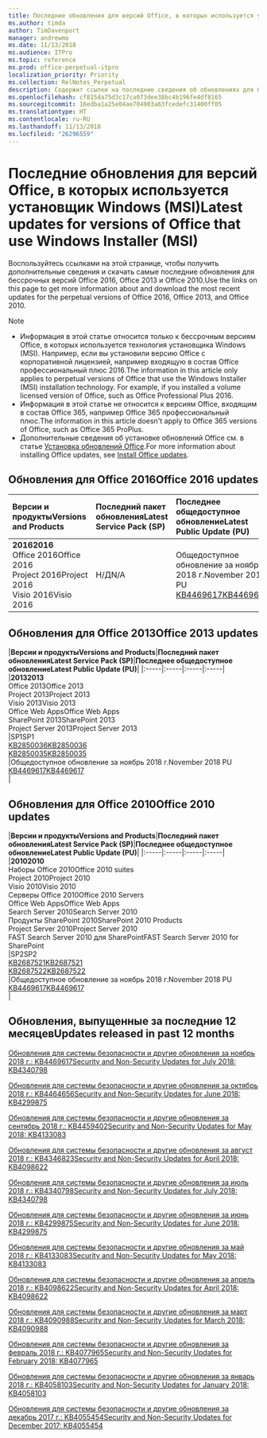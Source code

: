 ```yaml
---
title: Последние обновления для версий Office, в которых используется установщик Windows (MSI)
ms.author: timda
author: TimDavenport
manager: andrewmo
ms.date: 11/13/2018
ms.audience: ITPro
ms.topic: reference
ms.prod: office-perpetual-itpro
localization_priority: Priority
ms.collection: RelNotes_Perpetual
description: Содержит ссылки на последние сведения об обновлениях для бессрочных версий Office 2016, Office 2013 и Office 2010 для ИТ-специалистов
ms.openlocfilehash: cf815da75d3c17ca073dee38bc4b196fe4df8165
ms.sourcegitcommit: 16edba1a25e04ae704903a63fcedefc31400ff05
ms.translationtype: HT
ms.contentlocale: ru-RU
ms.lasthandoff: 11/13/2018
ms.locfileid: "26296559"
---
```

# <a name="latest-updates-for-versions-of-office-that-use-windows-installer-msi"></a><span data-ttu-id="4eb7f-103">Последние обновления для версий Office, в которых используется установщик Windows (MSI)</span><span class="sxs-lookup"><span data-stu-id="4eb7f-103">Latest updates for versions of Office that use Windows Installer (MSI)</span></span>

<span data-ttu-id="4eb7f-104">Воспользуйтесь ссылками на этой странице, чтобы получить дополнительные сведения и скачать самые последние обновления для бессрочных версий Office 2016, Office 2013 и Office 2010.</span><span class="sxs-lookup"><span data-stu-id="4eb7f-104">Use the links on this page to get more information about and download the most recent updates for the perpetual versions of Office 2016, Office 2013, and Office 2010.</span></span>
  
 
> [!NOTE]
> - <span data-ttu-id="4eb7f-p101">Информация в этой статье относится только к бессрочным версиям Office, в которых используется технология установщика Windows (MSI). Например, если вы установили версию Office с корпоративной лицензией, например входящую в состав Office профессиональный плюс 2016.</span><span class="sxs-lookup"><span data-stu-id="4eb7f-p101">The information in this article only applies to perpetual versions of Office that use the Windows Installer (MSI) installation technology. For example, if you installed a volume licensed version of Office, such as Office Professional Plus 2016.</span></span>
> - <span data-ttu-id="4eb7f-107">Информация в этой статье не относится к версиям Office, входящим в состав Office 365, например Office 365 профессиональный плюс.</span><span class="sxs-lookup"><span data-stu-id="4eb7f-107">The information in this article doesn't apply to Office 365 versions of Office, such as Office 365 ProPlus.</span></span>
> - <span data-ttu-id="4eb7f-108">Дополнительные сведения об установке обновлений Office см. в статье [Установка обновлений Office](https://support.office.com/article/2ab296f3-7f03-43a2-8e50-46de917611c5).</span><span class="sxs-lookup"><span data-stu-id="4eb7f-108">For more information about installing Office updates, see [Install Office updates](https://support.office.com/article/2ab296f3-7f03-43a2-8e50-46de917611c5).</span></span> 


## <a name="office-2016-updates"></a><span data-ttu-id="4eb7f-109">Обновления для Office 2016</span><span class="sxs-lookup"><span data-stu-id="4eb7f-109">Office 2016 updates</span></span>

|<span data-ttu-id="4eb7f-110">**Версии и продукты**</span><span class="sxs-lookup"><span data-stu-id="4eb7f-110">**Versions and Products**</span></span>|<span data-ttu-id="4eb7f-111">**Последний пакет обновления**</span><span class="sxs-lookup"><span data-stu-id="4eb7f-111">**Latest Service Pack (SP)**</span></span>|<span data-ttu-id="4eb7f-112">**Последнее общедоступное обновление**</span><span class="sxs-lookup"><span data-stu-id="4eb7f-112">**Latest Public Update (PU)**</span></span>|
|:-----|:-----|:-----|
|<span data-ttu-id="4eb7f-113">**2016**</span><span class="sxs-lookup"><span data-stu-id="4eb7f-113">**2016**</span></span> <br/> <span data-ttu-id="4eb7f-114">Office 2016</span><span class="sxs-lookup"><span data-stu-id="4eb7f-114">Office 2016</span></span>  <br/> <span data-ttu-id="4eb7f-115">Project 2016</span><span class="sxs-lookup"><span data-stu-id="4eb7f-115">Project 2016</span></span>  <br/> <span data-ttu-id="4eb7f-116">Visio 2016</span><span class="sxs-lookup"><span data-stu-id="4eb7f-116">Visio 2016</span></span>  <br/> |<span data-ttu-id="4eb7f-117">Н/Д</span><span class="sxs-lookup"><span data-stu-id="4eb7f-117">N/A</span></span>  <br/> |<span data-ttu-id="4eb7f-118">Общедоступное обновление за ноябрь 2018 г.</span><span class="sxs-lookup"><span data-stu-id="4eb7f-118">November 2018 PU</span></span>  <br/> [<span data-ttu-id="4eb7f-119">KB4469617</span><span class="sxs-lookup"><span data-stu-id="4eb7f-119">KB4469617</span></span>](https://support.microsoft.com/help/4469617) <br/> |
   
## <a name="office-2013-updates"></a><span data-ttu-id="4eb7f-120">Обновления для Office 2013</span><span class="sxs-lookup"><span data-stu-id="4eb7f-120">Office 2013 updates</span></span>

|<span data-ttu-id="4eb7f-121">**Версии и продукты**</span><span class="sxs-lookup"><span data-stu-id="4eb7f-121">**Versions and Products**</span></span>|<span data-ttu-id="4eb7f-122">**Последний пакет обновления**</span><span class="sxs-lookup"><span data-stu-id="4eb7f-122">**Latest Service Pack (SP)**</span></span>|<span data-ttu-id="4eb7f-123">**Последнее общедоступное обновление**</span><span class="sxs-lookup"><span data-stu-id="4eb7f-123">**Latest Public Update (PU)**</span></span>|
|:-----|:-----|:-----|:-----|
|<span data-ttu-id="4eb7f-124">**2013**</span><span class="sxs-lookup"><span data-stu-id="4eb7f-124">**2013**</span></span> <br/> <span data-ttu-id="4eb7f-125">Office 2013</span><span class="sxs-lookup"><span data-stu-id="4eb7f-125">Office 2013</span></span>  <br/> <span data-ttu-id="4eb7f-126">Project 2013</span><span class="sxs-lookup"><span data-stu-id="4eb7f-126">Project 2013</span></span>  <br/> <span data-ttu-id="4eb7f-127">Visio 2013</span><span class="sxs-lookup"><span data-stu-id="4eb7f-127">Visio 2013</span></span>  <br/> <span data-ttu-id="4eb7f-128">Office Web Apps</span><span class="sxs-lookup"><span data-stu-id="4eb7f-128">Office Web Apps</span></span>  <br/> <span data-ttu-id="4eb7f-129">SharePoint 2013</span><span class="sxs-lookup"><span data-stu-id="4eb7f-129">SharePoint 2013</span></span>  <br/> <span data-ttu-id="4eb7f-130">Project Server 2013</span><span class="sxs-lookup"><span data-stu-id="4eb7f-130">Project Server 2013</span></span>  <br/> |<span data-ttu-id="4eb7f-131">SP1</span><span class="sxs-lookup"><span data-stu-id="4eb7f-131">SP1</span></span> <br/> [<span data-ttu-id="4eb7f-132">KB2850036</span><span class="sxs-lookup"><span data-stu-id="4eb7f-132">KB2850036</span></span>](https://support.microsoft.com/kb/2850036) <br/>[<span data-ttu-id="4eb7f-133">KB2850035</span><span class="sxs-lookup"><span data-stu-id="4eb7f-133">KB2850035</span></span>](https://support.microsoft.com/kb/2850035) <br/> |<span data-ttu-id="4eb7f-134">Общедоступное обновление за ноябрь 2018 г.</span><span class="sxs-lookup"><span data-stu-id="4eb7f-134">November 2018 PU</span></span>  <br/> [<span data-ttu-id="4eb7f-135">KB4469617</span><span class="sxs-lookup"><span data-stu-id="4eb7f-135">KB4469617</span></span>](https://support.microsoft.com/help/4469617) <br/> |
   
## <a name="office-2010-updates"></a><span data-ttu-id="4eb7f-136">Обновления для Office 2010</span><span class="sxs-lookup"><span data-stu-id="4eb7f-136">Office 2010 updates</span></span>

|<span data-ttu-id="4eb7f-137">**Версии и продукты**</span><span class="sxs-lookup"><span data-stu-id="4eb7f-137">**Versions and Products**</span></span>|<span data-ttu-id="4eb7f-138">**Последний пакет обновления**</span><span class="sxs-lookup"><span data-stu-id="4eb7f-138">**Latest Service Pack (SP)**</span></span>|<span data-ttu-id="4eb7f-139">**Последнее общедоступное обновление**</span><span class="sxs-lookup"><span data-stu-id="4eb7f-139">**Latest Public Update (PU)**</span></span>|
|:-----|:-----|:-----|:-----|
|<span data-ttu-id="4eb7f-140">**2010**</span><span class="sxs-lookup"><span data-stu-id="4eb7f-140">**2010**</span></span> <br/> <span data-ttu-id="4eb7f-141">Наборы Office 2010</span><span class="sxs-lookup"><span data-stu-id="4eb7f-141">Office 2010 suites</span></span>  <br/> <span data-ttu-id="4eb7f-142">Project 2010</span><span class="sxs-lookup"><span data-stu-id="4eb7f-142">Project 2010</span></span>  <br/> <span data-ttu-id="4eb7f-143">Visio 2010</span><span class="sxs-lookup"><span data-stu-id="4eb7f-143">Visio 2010</span></span>  <br/> <span data-ttu-id="4eb7f-144">Серверы Office 2010</span><span class="sxs-lookup"><span data-stu-id="4eb7f-144">Office 2010 Servers</span></span>  <br/> <span data-ttu-id="4eb7f-145">Office Web Apps</span><span class="sxs-lookup"><span data-stu-id="4eb7f-145">Office Web Apps</span></span>  <br/> <span data-ttu-id="4eb7f-146">Search Server 2010</span><span class="sxs-lookup"><span data-stu-id="4eb7f-146">Search Server 2010</span></span>  <br/> <span data-ttu-id="4eb7f-147">Продукты SharePoint 2010</span><span class="sxs-lookup"><span data-stu-id="4eb7f-147">SharePoint 2010 Products</span></span>  <br/> <span data-ttu-id="4eb7f-148">Project Server 2010</span><span class="sxs-lookup"><span data-stu-id="4eb7f-148">Project Server 2010</span></span>  <br/> <span data-ttu-id="4eb7f-149">FAST Search Server 2010 для SharePoint</span><span class="sxs-lookup"><span data-stu-id="4eb7f-149">FAST Search Server 2010 for SharePoint</span></span>  <br/> |<span data-ttu-id="4eb7f-150">SP2</span><span class="sxs-lookup"><span data-stu-id="4eb7f-150">SP2</span></span> <br/>[<span data-ttu-id="4eb7f-151">KB2687521</span><span class="sxs-lookup"><span data-stu-id="4eb7f-151">KB2687521</span></span>](https://support.microsoft.com/kb/2687521) <br/> [<span data-ttu-id="4eb7f-152">KB2687522</span><span class="sxs-lookup"><span data-stu-id="4eb7f-152">KB2687522</span></span>](https://support.microsoft.com/kb/2687522) <br/> |<span data-ttu-id="4eb7f-153">Общедоступное обновление за ноябрь 2018 г.</span><span class="sxs-lookup"><span data-stu-id="4eb7f-153">November 2018 PU</span></span> <br/>[<span data-ttu-id="4eb7f-154">KB4469617</span><span class="sxs-lookup"><span data-stu-id="4eb7f-154">KB4469617</span></span>](https://support.microsoft.com/help/4469617) <br/>|
   

   
## <a name="updates-released-in-past-12-months"></a><span data-ttu-id="4eb7f-155">Обновления, выпущенные за последние 12 месяцев</span><span class="sxs-lookup"><span data-stu-id="4eb7f-155">Updates released in past 12 months</span></span>

[<span data-ttu-id="4eb7f-156">Обновления для системы безопасности и другие обновления за ноябрь 2018 г.: KB4469617</span><span class="sxs-lookup"><span data-stu-id="4eb7f-156">Security and Non-Security Updates for July 2018: KB4340798</span></span>](https://support.microsoft.com/help/4469617)

[<span data-ttu-id="4eb7f-157">Обновления для системы безопасности и другие обновления за октябрь 2018 г.: KB4464656</span><span class="sxs-lookup"><span data-stu-id="4eb7f-157">Security and Non-Security Updates for June 2018: KB4299875</span></span>](https://support.microsoft.com/help/4464656)

[<span data-ttu-id="4eb7f-158">Обновления для системы безопасности и другие обновления за сентябрь 2018 г.: KB4459402</span><span class="sxs-lookup"><span data-stu-id="4eb7f-158">Security and Non-Security Updates for May 2018: KB4133083 </span></span>](https://support.microsoft.com/help/4459402) 

[<span data-ttu-id="4eb7f-159">Обновления для системы безопасности и другие обновления за август 2018 г.: KB4346823</span><span class="sxs-lookup"><span data-stu-id="4eb7f-159">Security and Non-Security Updates for April 2018: KB4098622</span></span>](https://support.microsoft.com/help/4346823)   

[<span data-ttu-id="4eb7f-160">Обновления для системы безопасности и другие обновления за июль 2018 г.: KB4340798</span><span class="sxs-lookup"><span data-stu-id="4eb7f-160">Security and Non-Security Updates for July 2018: KB4340798</span></span>](https://support.microsoft.com/help/4340798)   

[<span data-ttu-id="4eb7f-161">Обновления для системы безопасности и другие обновления за июнь 2018 г.: KB4299875</span><span class="sxs-lookup"><span data-stu-id="4eb7f-161">Security and Non-Security Updates for June 2018: KB4299875</span></span>](https://support.microsoft.com/help/4299875)  

[<span data-ttu-id="4eb7f-162">Обновления для системы безопасности и другие обновления за май 2018 г.: KB4133083</span><span class="sxs-lookup"><span data-stu-id="4eb7f-162">Security and Non-Security Updates for May 2018: KB4133083 </span></span>](https://support.microsoft.com/ru-RU/help/4133083)
  
[<span data-ttu-id="4eb7f-163">Обновления для системы безопасности и другие обновления за апрель 2018 г.: KB4098622</span><span class="sxs-lookup"><span data-stu-id="4eb7f-163">Security and Non-Security Updates for April 2018: KB4098622</span></span>](https://support.microsoft.com/ru-RU/help/4098622) 
  
[<span data-ttu-id="4eb7f-164">Обновления для системы безопасности и другие обновления за март 2018 г.: KB4090988</span><span class="sxs-lookup"><span data-stu-id="4eb7f-164">Security and Non-Security Updates for March 2018: KB4090988</span></span>](https://support.microsoft.com/ru-RU/help/4090988)  
  
[<span data-ttu-id="4eb7f-165">Обновления для системы безопасности и другие обновления за февраль 2018 г.: KB4077965</span><span class="sxs-lookup"><span data-stu-id="4eb7f-165">Security and Non-Security Updates for February 2018: KB4077965</span></span>](https://support.microsoft.com/help/4077965)  
  
[<span data-ttu-id="4eb7f-166">Обновления для системы безопасности и другие обновления за январь 2018 г.: KB4058103</span><span class="sxs-lookup"><span data-stu-id="4eb7f-166">Security and Non-Security Updates for January 2018: KB4058103</span></span>](https://support.microsoft.com/help/4058103)   
  
[<span data-ttu-id="4eb7f-167">Обновления для системы безопасности и другие обновления за декабрь 2017 г.: KB4055454</span><span class="sxs-lookup"><span data-stu-id="4eb7f-167">Security and Non-Security Updates for December 2017: KB4055454</span></span>](https://support.microsoft.com/help/4055454)   
  
  
  
    

  

   
  
